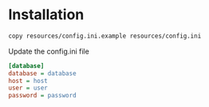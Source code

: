 # Installation

```bash
copy resources/config.ini.example resources/config.ini
```

Update the config.ini file

```ini
[database]
database = database
host = host
user = user
password = password
```
